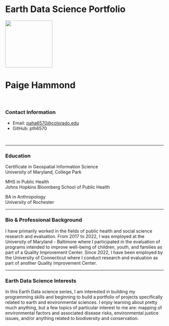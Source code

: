 # Earth Data Science Portfolio 
<img src="https://github.com/pth6570/pth6570.github.io/assets/143455160/807e2c74-b421-4ecb-b8c6-33603d1b6e72" width="150" id="my_pic" />

# Paige Hammond
<br>


### Contact Information
* Email: paha6570@colorado.edu  
* GitHub: pth6570  
<br>
  
---
### Education
Certificate in Geospatial Information Science  
University of Maryland, College Park

MHS in Public Health  
Johns Hopkins Bloomberg School of Public Health  

BA in Anthropology  
University of Rochester

---
### Bio & Professional Background
I have primarily worked in the fields of public health and social science research and evaluation. From 2017 to 2022, I was employed at the University of Maryland - Baltimore where I participated in the evaluation of programs intended to improve well-being of children, youth, and families as part of a Quality Improvement Center. Since 2022, I have been employed by the University of Connecticut where I conduct research and evaluation as part of another Quality Improvement Center.

---
### Earth Data Science Interests
In this Earth Data science series, I am interested in building my programming skills and beginning to build a portfolio of projects specifically related to earth and environmental sciences. I enjoy learning about pretty much anything, but a few topics of particular interest to me are: mapping of environmental factors and associated disease risks, environmental justice issues, and/or anything related to biodiversity and conservation.
